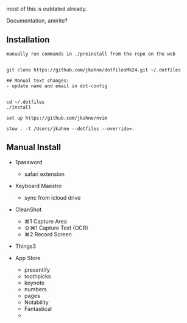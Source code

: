 most of this is outdated already.  

Documentation, amirite?

## Installation
```
manually run commands in ./preinstall from the repo on the web 


git clone https://github.com/jkahne/dotfilesMk24.git ~/.dotfiles

## Manual text changes:
- update name and email in dot-config


cd ~/.dotfiles
./install

set up https://github.com/jkahne/nvim

stow . -t /Users/jkahne --dotfiles --override=.
```



## Manual Install

- 1password
  - safari extension

- Keyboard Maestro
  - sync from icloud drive

- CleanShot
  - ⌘1 Capture Area
  - ⇧⌘1 Capture Text (OCR)
  - ⌘2 Record Screen

- Things3

- App Store
  - presentify
  - toothpicks
  - keynote
  - numbers
  - pages
  - Notability
  - Fantastical
  -

